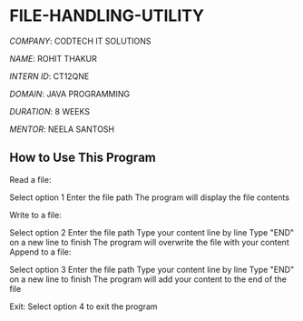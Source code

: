 # FILE-HANDLING-UTILITY

*COMPANY*: CODTECH IT SOLUTIONS

*NAME*: ROHIT THAKUR

*INTERN ID*: CT12QNE

*DOMAIN*: JAVA PROGRAMMING

*DURATION*: 8 WEEKS

*MENTOR*: NEELA SANTOSH

## How to Use This Program
Read a file:

Select option 1
Enter the file path
The program will display the file contents

Write to a file:

Select option 2
Enter the file path
Type your content line by line
Type "END" on a new line to finish
The program will overwrite the file with your content
Append to a file:

Select option 3
Enter the file path
Type your content line by line
Type "END" on a new line to finish
The program will add your content to the end of the file

Exit:
Select option 4 to exit the program
